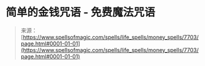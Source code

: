 <!--yml

category: 未分类

date: 2024-06-12 18:42:48

-->

# 简单的金钱咒语 - 免费魔法咒语

> 来源：[https://www.spellsofmagic.com/spells/life_spells/money_spells/7703/page.html#0001-01-01](https://www.spellsofmagic.com/spells/life_spells/money_spells/7703/page.html#0001-01-01)
